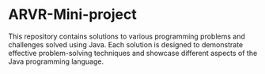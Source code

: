 # ARVR-Mini-project
This repository contains solutions to various programming problems and challenges solved using Java. Each solution is designed to demonstrate effective problem-solving techniques and showcase different aspects of the Java programming language.
